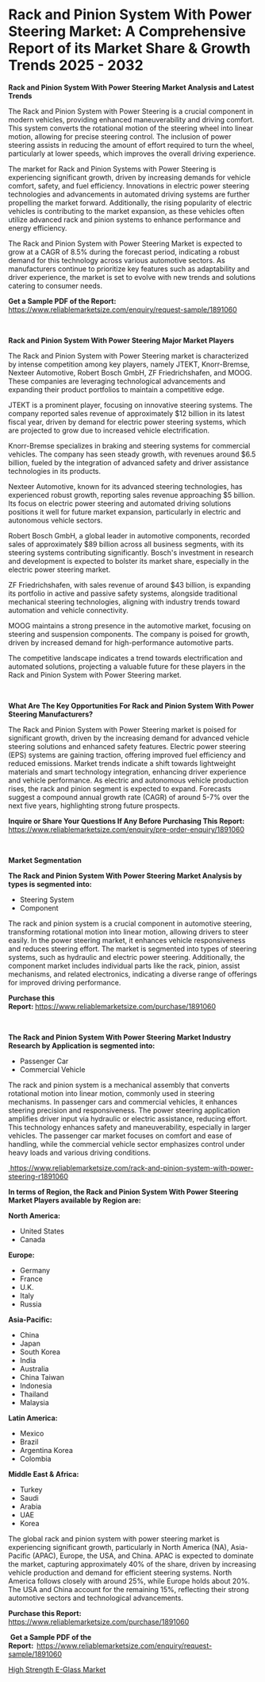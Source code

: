<p><h1>Rack and Pinion System With Power Steering Market: A Comprehensive Report of its Market Share & Growth Trends 2025 - 2032</h1></p><p><strong>Rack and Pinion System With Power Steering Market Analysis and Latest Trends</strong></p>
<p><p>The Rack and Pinion System with Power Steering is a crucial component in modern vehicles, providing enhanced maneuverability and driving comfort. This system converts the rotational motion of the steering wheel into linear motion, allowing for precise steering control. The inclusion of power steering assists in reducing the amount of effort required to turn the wheel, particularly at lower speeds, which improves the overall driving experience.</p><p>The market for Rack and Pinion Systems with Power Steering is experiencing significant growth, driven by increasing demands for vehicle comfort, safety, and fuel efficiency. Innovations in electric power steering technologies and advancements in automated driving systems are further propelling the market forward. Additionally, the rising popularity of electric vehicles is contributing to the market expansion, as these vehicles often utilize advanced rack and pinion systems to enhance performance and energy efficiency. </p><p>The Rack and Pinion System with Power Steering Market is expected to grow at a CAGR of 8.5% during the forecast period, indicating a robust demand for this technology across various automotive sectors. As manufacturers continue to prioritize key features such as adaptability and driver experience, the market is set to evolve with new trends and solutions catering to consumer needs.</p></p>
<p><strong>Get a Sample PDF of the Report:&nbsp;</strong> <a href="https://www.reliablemarketsize.com/enquiry/request-sample/1891060?utm_campaign=2889&utm_medium=2&utm_source=Github&utm_content=ia&utm_term=28032025&utm_id=rack-and-pinion-system-with-power-steering">https://www.reliablemarketsize.com/enquiry/request-sample/1891060</a></p>
<p>&nbsp;</p>
<p><strong>Rack and Pinion System With Power Steering Major Market Players</strong></p>
<p><p>The Rack and Pinion System with Power Steering market is characterized by intense competition among key players, namely JTEKT, Knorr-Bremse, Nexteer Automotive, Robert Bosch GmbH, ZF Friedrichshafen, and MOOG. These companies are leveraging technological advancements and expanding their product portfolios to maintain a competitive edge.</p><p>JTEKT is a prominent player, focusing on innovative steering systems. The company reported sales revenue of approximately $12 billion in its latest fiscal year, driven by demand for electric power steering systems, which are projected to grow due to increased vehicle electrification.</p><p>Knorr-Bremse specializes in braking and steering systems for commercial vehicles. The company has seen steady growth, with revenues around $6.5 billion, fueled by the integration of advanced safety and driver assistance technologies in its products.</p><p>Nexteer Automotive, known for its advanced steering technologies, has experienced robust growth, reporting sales revenue approaching $5 billion. Its focus on electric power steering and automated driving solutions positions it well for future market expansion, particularly in electric and autonomous vehicle sectors.</p><p>Robert Bosch GmbH, a global leader in automotive components, recorded sales of approximately $89 billion across all business segments, with its steering systems contributing significantly. Bosch's investment in research and development is expected to bolster its market share, especially in the electric power steering market.</p><p>ZF Friedrichshafen, with sales revenue of around $43 billion, is expanding its portfolio in active and passive safety systems, alongside traditional mechanical steering technologies, aligning with industry trends toward automation and vehicle connectivity.</p><p>MOOG maintains a strong presence in the automotive market, focusing on steering and suspension components. The company is poised for growth, driven by increased demand for high-performance automotive parts. </p><p>The competitive landscape indicates a trend towards electrification and automated solutions, projecting a valuable future for these players in the Rack and Pinion System with Power Steering market.</p></p>
<p>&nbsp;</p>
<p><strong>What Are The Key Opportunities For Rack and Pinion System With Power Steering Manufacturers?</strong></p>
<p><p>The Rack and Pinion System with Power Steering market is poised for significant growth, driven by the increasing demand for advanced vehicle steering solutions and enhanced safety features. Electric power steering (EPS) systems are gaining traction, offering improved fuel efficiency and reduced emissions. Market trends indicate a shift towards lightweight materials and smart technology integration, enhancing driver experience and vehicle performance. As electric and autonomous vehicle production rises, the rack and pinion segment is expected to expand. Forecasts suggest a compound annual growth rate (CAGR) of around 5-7% over the next five years, highlighting strong future prospects.</p></p>
<p><strong>Inquire or Share Your Questions If Any Before Purchasing This Report:</strong> <a href="https://www.reliablemarketsize.com/enquiry/pre-order-enquiry/1891060?utm_campaign=2889&utm_medium=2&utm_source=Github&utm_content=ia&utm_term=28032025&utm_id=rack-and-pinion-system-with-power-steering">https://www.reliablemarketsize.com/enquiry/pre-order-enquiry/1891060</a></p>
<p>&nbsp;</p>
<p><strong>Market Segmentation</strong></p>
<p><strong>The Rack and Pinion System With Power Steering Market Analysis by types is segmented into:</strong></p>
<p><ul><li>Steering System</li><li>Component</li></ul></p>
<p><p>The rack and pinion system is a crucial component in automotive steering, transforming rotational motion into linear motion, allowing drivers to steer easily. In the power steering market, it enhances vehicle responsiveness and reduces steering effort. The market is segmented into types of steering systems, such as hydraulic and electric power steering. Additionally, the component market includes individual parts like the rack, pinion, assist mechanisms, and related electronics, indicating a diverse range of offerings for improved driving performance.</p></p>
<p><strong>Purchase this Report:&nbsp;</strong><a href="https://www.reliablemarketsize.com/purchase/1891060?utm_campaign=2889&utm_medium=2&utm_source=Github&utm_content=ia&utm_term=28032025&utm_id=rack-and-pinion-system-with-power-steering">https://www.reliablemarketsize.com/purchase/1891060</a></p>
<p>&nbsp;</p>
<p><strong>The Rack and Pinion System With Power Steering Market Industry Research by Application is segmented into:</strong></p>
<p><ul><li>Passenger Car</li><li>Commercial Vehicle</li></ul></p>
<p><p>The rack and pinion system is a mechanical assembly that converts rotational motion into linear motion, commonly used in steering mechanisms. In passenger cars and commercial vehicles, it enhances steering precision and responsiveness. The power steering application amplifies driver input via hydraulic or electric assistance, reducing effort. This technology enhances safety and maneuverability, especially in larger vehicles. The passenger car market focuses on comfort and ease of handling, while the commercial vehicle sector emphasizes control under heavy loads and various driving conditions.</p></p>
<p><a href="https://www.reliablemarketsize.com/rack-and-pinion-system-with-power-steering-r1891060?utm_campaign=2889&utm_medium=2&utm_source=Github&utm_content=ia&utm_term=28032025&utm_id=rack-and-pinion-system-with-power-steering">&nbsp;https://www.reliablemarketsize.com/rack-and-pinion-system-with-power-steering-r1891060</a></p>
<p><strong>In terms of Region, the Rack and Pinion System With Power Steering Market Players available by Region are:</strong></p>
<p>
    <p> <strong> North America: </strong>
        <ul>
            <li>United States</li>
            <li>Canada</li>
        </ul>
        </p> 
    <p> <strong> Europe: </strong>
        <ul>
            <li>Germany</li>
            <li>France</li>
            <li>U.K.</li>
            <li>Italy</li>
            <li>Russia</li>
        </ul>
        </p> 
    <p> <strong> Asia-Pacific: </strong>
        <ul>
            <li>China</li>
            <li>Japan</li>
            <li>South Korea</li>
            <li>India</li>
            <li>Australia</li>
            <li>China Taiwan</li>
            <li>Indonesia</li>
            <li>Thailand</li>
            <li>Malaysia</li>
        </ul>
        </p> 
    <p> <strong> Latin America: </strong>
        <ul>
            <li>Mexico</li>
            <li>Brazil</li>
            <li>Argentina Korea</li>
            <li>Colombia</li>
        </ul>
        </p> 
    <p> <strong> Middle East & Africa: </strong>
        <ul>
            <li>Turkey</li>
            <li>Saudi</li>
            <li>Arabia</li>
            <li>UAE</li>
            <li>Korea</li>
        </ul>
    </p>
    </p>
<p><p>The global rack and pinion system with power steering market is experiencing significant growth, particularly in North America (NA), Asia-Pacific (APAC), Europe, the USA, and China. APAC is expected to dominate the market, capturing approximately 40% of the share, driven by increasing vehicle production and demand for efficient steering systems. North America follows closely with around 25%, while Europe holds about 20%. The USA and China account for the remaining 15%, reflecting their strong automotive sectors and technological advancements.</p></p>
<p><strong>Purchase this Report: </strong><a href="https://www.reliablemarketsize.com/purchase/1891060?utm_campaign=2889&utm_medium=2&utm_source=Github&utm_content=ia&utm_term=28032025&utm_id=rack-and-pinion-system-with-power-steering">https://www.reliablemarketsize.com/purchase/1891060</a></p>
<p>&nbsp;<strong>Get a Sample PDF of the Report:&nbsp;&nbsp;</strong><a href="https://www.reliablemarketsize.com/enquiry/request-sample/1891060?utm_campaign=2889&utm_medium=2&utm_source=Github&utm_content=ia&utm_term=28032025&utm_id=rack-and-pinion-system-with-power-steering">https://www.reliablemarketsize.com/enquiry/request-sample/1891060</a></p>
<p><strong></strong></p>
<p><p><a href="https://github.com/birbamanan03/Market-Research-Report-List-1/blob/main/high-strength-e-glass-market.md?utm_campaign=2889&utm_medium=2&utm_source=Github&utm_content=ia&utm_term=28032025&utm_id=rack-and-pinion-system-with-power-steering">High Strength E-Glass Market</a></p></p>